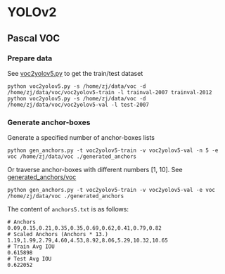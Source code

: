 
# YOLOv2

## Pascal VOC

### Prepare data

See [voc2yolov5.py](https://github.com/zjykzj/vocdev/blob/master/py/voc2yolov5.py) to get the train/test dataset

```shell
python voc2yolov5.py -s /home/zj/data/voc -d /home/zj/data/voc/voc2yolov5-train -l trainval-2007 trainval-2012
python voc2yolov5.py -s /home/zj/data/voc -d /home/zj/data/voc/voc2yolov5-val -l test-2007
```

### Generate anchor-boxes

Generate a specified number of anchor-boxes lists

```
python gen_anchors.py -t voc2yolov5-train -v voc2yolov5-val -n 5 -e voc /home/zj/data/voc ./generated_anchors
```

Or traverse anchor-boxes with different numbers [1, 10]. See [generated_anchors/voc](generated_anchors/voc)

```
python gen_anchors.py -t voc2yolov5-train -v voc2yolov5-val -e voc /home/zj/data/voc ./generated_anchors
```

The content of `anchors5.txt` is as follows:

```text
# Anchors
0.09,0.15,0.21,0.35,0.35,0.69,0.62,0.41,0.79,0.82
# Scaled Anchors (Anchors * 13.)
1.19,1.99,2.79,4.60,4.53,8.92,8.06,5.29,10.32,10.65
# Train Avg IOU
0.615898
# Test Avg IOU
0.622052
```